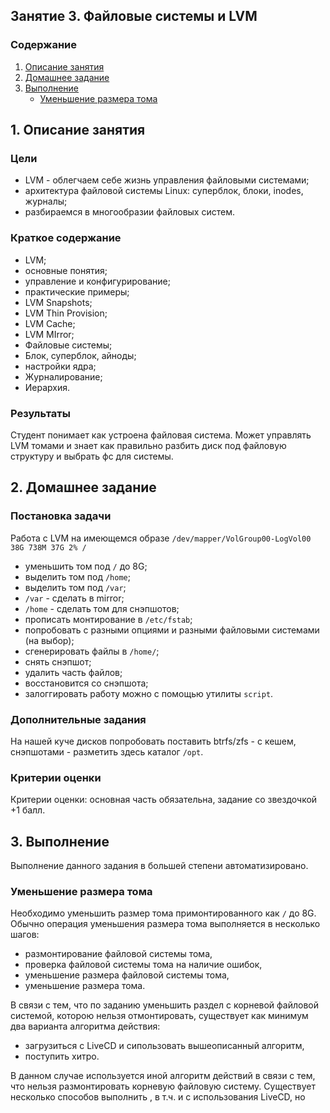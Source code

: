 ## Занятие 3. Файловые системы и LVM

### Содержание
1. [Описание занятия](#description)  
2. [Домашнее задание](#homework)  
3. [Выполнение](#exec)  
    - [Уменьшение размера тома](#reduce)  

## 1. Описание занятия <a name="description"></a>
### Цели
- LVM - облегчаем себе жизнь управления файловыми системами;  
- архитектура файловой системы Linux: суперблок, блоки, inodes, журналы;  
- разбираемся в многообразии файловых систем.

### Краткое содержание  
- LVM;  
- основные понятия;  
- управление и конфигурирование;  
- практические примеры;  
- LVM Snapshots;  
- LVM Thin Provision;  
- LVM Cache;  
- LVM MIrror;  
- Файловые системы;  
- Блок, суперблок, айноды;  
- настройки ядра;  
- Журналирование;  
- Иерархия.

### Результаты  
Студент понимает как устроена файловая система. Может управлять LVM томами и знает как правильно разбить диск под файловую структуру и выбрать фс для системы.  

## 2. Домашнее задание  <a name="homework"></a>
### Постановка задачи  
Работа с LVM на имеющемся образе `/dev/mapper/VolGroup00-LogVol00 38G 738M 37G 2% /`
- уменьшить том под `/` до 8G;  
- выделить том под `/home`;  
- выделить том под `/var`;  
- `/var` - сделать в mirror;  
- `/home` - сделать том для снэпшотов;  
- прописать монтирование в `/etc/fstab`;  
- попробовать с разными опциями и разными файловыми системами (на выбор);  
- сгенерировать файлы в `/home/`;  
- снять снэпшот;  
- удалить часть файлов;  
- восстановится со снэпшота;  
- залоггировать работу можно с помощью утилиты `script`.

### Дополнительные задания  
На нашей куче дисков попробовать поставить btrfs/zfs - с кешем, снэпшотами - разметить здесь каталог `/opt`.

### Критерии оценки  
Критерии оценки: основная часть обязательна, задание со звездочкой +1 балл.

## 3. Выполнение <a name="exec"></a>  
Выполнение данного задания в большей степени автоматизировано.

### Уменьшение размера тома <a name="reduce"></a>  
Необходимо уменьшить размер тома примонтированного как `/` до 8G.  
Обычно операция уменьшения размера тома выполняется в несколько шагов:  
- размонтирование файловой системы тома,  
- проверка файловой системы тома на наличие ошибок,  
- уменьшение размера файловой системы тома,  
- уменьшение размера тома.  

В связи с тем, что по заданию уменьшить раздел с корневой файловой системой, которою нельзя отмонтировать, существует как минимум два варианта алгоритма действия:  
- загрузиться с LiveCD и сипользовать вышеописанный алгоритм,  
- поступить хитро.

В данном случае используется иной алгоритм действий в связи с тем, что нельзя размонтировать корневую файловую систему. Существует несколько способов выполнить , в т.ч. и с использования LiveCD, но 
